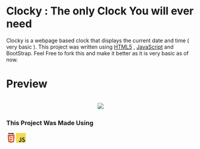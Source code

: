 # Clocky : The only Clock You will ever need

Clocky is a webpage based clock that displays the current date and time ( very basic ). This project was written using [HTML5][html5] , [JavaScript][js] and BootStrap. Feel Free to fork this and make it better as it is very basic as of now.


# Preview

<h2 align="center">
<img src="https://media.discordapp.net/attachments/865972015503638549/871098438249480223/unknown.png?width=1046&height=518">
</h2>




### This Project Was Made Using 
[<img align="left" alt="HTML5" width="26px" src="https://raw.githubusercontent.com/github/explore/80688e429a7d4ef2fca1e82350fe8e3517d3494d/topics/html/html.png" />][html5]
[<img align="left" alt="JavaScript" width="26px" src="https://raw.githubusercontent.com/github/explore/80688e429a7d4ef2fca1e82350fe8e3517d3494d/topics/javascript/javascript.png" />][js]





[html5]: https://en.wikipedia.org/wiki/HTML5
[js]: https://www.javascript.com/
[myuu]: https://myuu.xyz 

